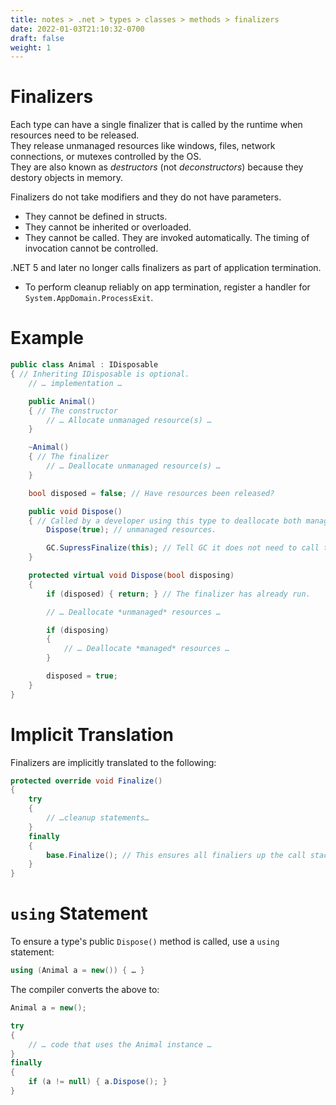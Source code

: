 ```yaml
---
title: notes > .net > types > classes > methods > finalizers
date: 2022-01-03T21:10:32-0700
draft: false
weight: 1
---
```

# Finalizers
Each type can have a single finalizer that is called by the runtime when resources need to be released.  
They release unmanaged resources like windows, files, network connections, or mutexes controlled by the OS.  
They are also known as *destructors* (not *deconstructors*) because they destory objects in memory.  

Finalizers do not take modifiers and they do not have parameters.  
- They cannot be defined in structs.  
- They cannot be inherited or overloaded.  
- They cannot be called. They are invoked automatically. The timing of invocation cannot be controlled.  

.NET 5 and later no longer calls finalizers as part of application termination.
- To perform cleanup reliably on app termination, register a handler for `System.AppDomain.ProcessExit`.

# Example
```cs
public class Animal : IDisposable 
{ // Inheriting IDisposable is optional.
    // … implementation …

    public Animal() 
    { // The constructor
        // … Allocate unmanaged resource(s) …
    }

    ~Animal() 
    { // The finalizer
        // … Deallocate unmanaged resource(s) …
    }

    bool disposed = false; // Have resources been released?

    public void Dispose() 
    { // Called by a developer using this type to deallocate both managed and
        Dispose(true); // unmanaged resources.

        GC.SupressFinalize(this); // Tell GC it does not need to call the finalizer.
    }

    protected virtual void Dispose(bool disposing) 
    {
        if (disposed) { return; } // The finalizer has already run.

        // … Deallocate *unmanaged* resources …

        if (disposing) 
        {
            // … Deallocate *managed* resources …
        }

        disposed = true;
    }
}
```

# Implicit Translation
Finalizers are implicitly translated to the following:
```cs
protected override void Finalize() 
{
    try 
    {
        // …cleanup statements…
    }
    finally 
    {
        base.Finalize(); // This ensures all finaliers up the call stack are invoked.
    }
}
```

# `using` Statement
To ensure a type's public `Dispose()` method is called, use a `using` statement:
```cs
using (Animal a = new()) { … }
```

The compiler converts the above to:
```cs
Animal a = new();

try 
{
    // … code that uses the Animal instance …
}
finally 
{
    if (a != null) { a.Dispose(); }
}
```
